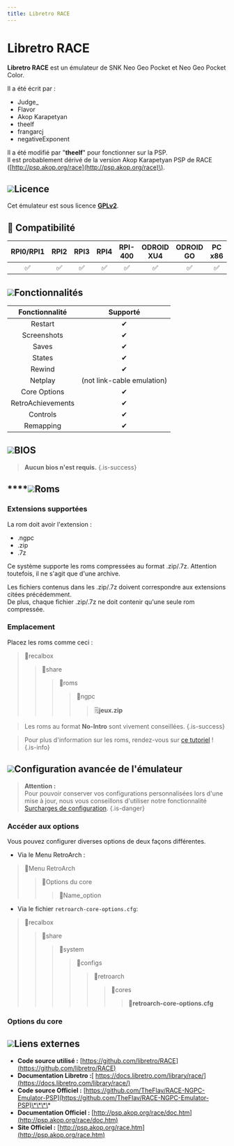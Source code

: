 ```yaml
---
title: Libretro RACE
---
```


# Libretro RACE

**Libretro RACE** est un émulateur de SNK Neo Geo Pocket et Neo Geo Pocket Color.

Il a été écrit par :

* Judge\_
* Flavor
* Akop Karapetyan
* theelf
* frangarcj
* negativeExponent

Il a été modifié par "**theelf**" pour fonctionner sur la PSP.  
Il est probablement dérivé de la version Akop Karapetyan PSP de RACE \([http://psp.akop.org/race](http://psp.akop.org/race)\).

## ![](/migration-images/emulateurs/consoles-portables/neo-geo-pocket-color/gerald-g-parchment-background-or-border-5.svg)Licence

Cet émulateur est sous licence [**GPLv2**](https://github.com/libretro/RACE/blob/master/license.txt).

## 🔧 Compatibilité

| RPI0/RPI1 | RPI2 | RPI3 | RPI4 | RPI-400 | ODROID XU4 | ODROID GO | PC x86 | PC X86\_64 |
| :---: | :---: | :---: | :---: | :---: | :---: | :---: | :---: | :---: |
| ✅ | ✅ | ✅ | ✅ | ✅ | ✅ | ✅ | ✅ | ✅ |

## ![](/migration-images/emulateurs/consoles-portables/neo-geo-pocket-color/cogwheel-145804_640.png)Fonctionnalités

| Fonctionnalité | Supporté |
| :---: | :---: |
| Restart | ✔ |
| Screenshots | ✔ |
| Saves | ✔ |
| States | ✔ |
| Rewind | ✔ |
| Netplay | \(not link-cable emulation\) |
| Core Options | ✔ |
| RetroAchievements | ✔ |
| Controls | ✔ |
| Remapping | ✔ |

## ![](/migration-images/emulateurs/consoles-portables/neo-geo-pocket-color/tqfp32.svg)BIOS


>**Aucun bios n'est requis.**
{.is-success}

## \*\*\*\*![](/migration-images/emulateurs/consoles-portables/neo-geo-pocket-color/rom-30098_640.png)**Roms**

### **Extensions supportées**

La rom doit avoir l'extension :

* .ngpc
* .zip
* .7z

Ce système supporte les roms compressées au format .zip/.7z. Attention toutefois, il ne s'agit que d'une archive.

Les fichiers contenus dans les .zip/.7z doivent correspondre aux extensions citées précédemment.  
De plus, chaque fichier .zip/.7z ne doit contenir qu'une seule rom compressée.

### **Emplacement**

Placez les roms comme ceci : 

> 📁recalbox
>
> > 📁share
> >
> > > 📁roms
> > >
> > > > 📁ngpc
> > > >
> > > > > 🗒**jeux.zip**


>Les roms au format **No-Intro** sont vivement conseillées.
{.is-success}


>Pour plus d'information sur les roms, rendez-vous sur [ce tutoriel](/fr/tutoriels/jeux/generalite/les-roms-et-les-isos) !
{.is-info}

## ![](/migration-images/emulateurs/consoles-portables/neo-geo-pocket-color/hammer-28636_640.png)Configuration avancée de l'émulateur


>**Attention :**  
>Pour pouvoir conserver vos configurations personnalisées lors d'une mise à jour, nous vous conseillons d'utiliser notre fonctionnalité [Surcharges de configuration](/fr/usage-avance/surcharge-de-configuration).
{.is-danger}

### Accéder aux options

Vous pouvez configurer diverses options de deux façons différentes.

* Via le Menu RetroArch :

> 📁Menu RetroArch
>
> > 📁Options du core
> >
> > > 🧩Name\_option

* Via le fichier `retroarch-core-options.cfg`:

> 📁recalbox
>
> > 📁share
> >
> > > 📁system
> > >
> > > > 📁configs
> > > >
> > > > > 📁retroarch
> > > > >
> > > > > > 📁cores
> > > > > >
> > > > > > > 🧩**retroarch-core-options.cfg**

### Options du core

## ![](/migration-images/emulateurs/consoles-portables/neo-geo-pocket-color/kisspng-web-development-world-wide-web-computer-icons-webs-world-wide-web-icon-png-5ab05c24477216.4540070115215073642927.png)**Liens externes**

* **Code source utilisé :** [https://github.com/libretro/RACE](https://github.com/libretro/RACE)
* **Documentation Libretro :**[ https://docs.libretro.com/library/race/](https://docs.libretro.com/library/race/)
* **Code source Officiel :** [https://github.com/TheFlav/RACE-NGPC-Emulator-PSP](https://github.com/TheFlav/RACE-NGPC-Emulator-PSP)\*\*\*\*
* **Documentation Officiel :** ​[http://psp.akop.org/race/doc.htm](http://psp.akop.org/race/doc.htm)
* **Site Officiel :** [http://psp.akop.org/race.htm](http://psp.akop.org/race.htm)

